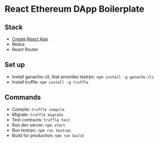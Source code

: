 # React Ethereum DApp Boilerplate

## Stack

* [Create React App](https://github.com/facebookincubator/create-react-app)
* Redux
* React Router

## Set up

* Install ganache-cli, that provides testrpc: `npm install -g ganache-cli`
* Install truffle: `npm install -g truffle`

## Commands

* Compile: `truffle compile`
* Migrate: `truffle migrate`
* Test contracts: `truffle test`
* Run dev server: `npm start`
* Run testrpc: `npm run testrpc`
* Build for production: `npm run build`
